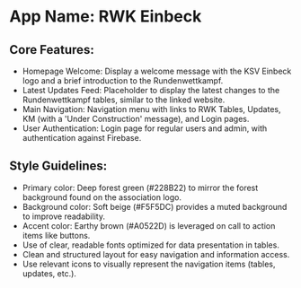 # **App Name**: RWK Einbeck

## Core Features:

- Homepage Welcome: Display a welcome message with the KSV Einbeck logo and a brief introduction to the Rundenwettkampf.
- Latest Updates Feed: Placeholder to display the latest changes to the Rundenwettkampf tables, similar to the linked website.
- Main Navigation: Navigation menu with links to RWK Tables, Updates, KM (with a 'Under Construction' message), and Login pages.
- User Authentication: Login page for regular users and admin, with authentication against Firebase.

## Style Guidelines:

- Primary color: Deep forest green (#228B22) to mirror the forest background found on the association logo. 
- Background color: Soft beige (#F5F5DC) provides a muted background to improve readability.
- Accent color: Earthy brown (#A0522D) is leveraged on call to action items like buttons. 
- Use of clear, readable fonts optimized for data presentation in tables.
- Clean and structured layout for easy navigation and information access.
- Use relevant icons to visually represent the navigation items (tables, updates, etc.).